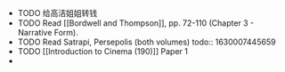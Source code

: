 - TODO 给高洁姐姐转钱
- TODO Read [[Bordwell and Thompson]], pp. 72-110 (Chapter 3 - Narrative Form).
- TODO Read Satrapi, Persepolis (both volumes)
  todo:: 1630007445659
- TODO [[Introduction to Cinema (190)]] Paper 1
-